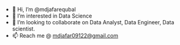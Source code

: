 - 👋 Hi, I’m @mdjafarequbal
- 👀 I’m interested in Data Science
- 💞️ I’m looking to collaborate on Data Analyst, Data Engineer, Data scientist.
- 📫 Reach me @ mdjafar09122@gmail.com


<!---
mdjafarequbal/mdjafarequbal is a ✨ special ✨ repository because its `README.md` (this file) appears on your GitHub profile.
You can click the Preview link to take a look at your changes.
--->
